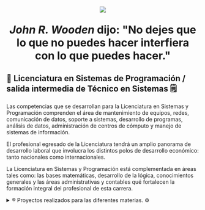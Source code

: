 <h1 align="center"><img src="https://repositorio.umecit.edu.pa/themes/Mirage2/images/logo-umecit.png" ><span><p> <cite>John R. Wooden</cite> dijo: "No dejes que lo que no puedes hacer interfiera con lo que puedes hacer." </p></span> </h1>

 <div>
  <h2>📰 
Licenciatura en Sistemas de Programación / salida intermedia de Técnico en Sistemas 🗒️</h2>
 <p align-text="justify">Las competencias que se desarrollan para la Licenciatura en Sistemas y Programación comprenden el área de mantenimiento de equipos, redes, comunicación de datos, soporte a sistemas, desarrollo de programas, análisis de datos, administración de centros de cómputo y manejo de sistemas de información.</p>
 <p align-text="justify">El profesional egresado de la Licenciatura tendrá un amplio panorama de desarrollo laboral que involucra los distintos polos de desarrollo económico: tanto nacionales como internacionales.</p>
 <p align-text="justify">La Licenciatura en Sistemas y Programación está complementada en áreas tales como: las bases matemáticas, desarrollo de la lógica, conocimientos generales y las áreas administrativas y contables qué fortalecen la formación integral del profesional de esta carrera.</p>
 </div>


<details>
  <summary>®️ Proyectos realizados para las diferentes materias. ⚙️</summary>

### 📲 Lenguaje de Programacion I 💻!!
- 🖥️Todos Los 📚Ejercicios realisados con C++

### 📲 Lenguaje de Programacion II 💻!!
- 3️⃣ Interfaces 💻 con Visual Basic 

### 📲 Lenguaje de Programacion III 💻!!
- 🏵️P1.
- ✅P2
- 💱P3
- 📝P4
- 🗂️P5
</details>
